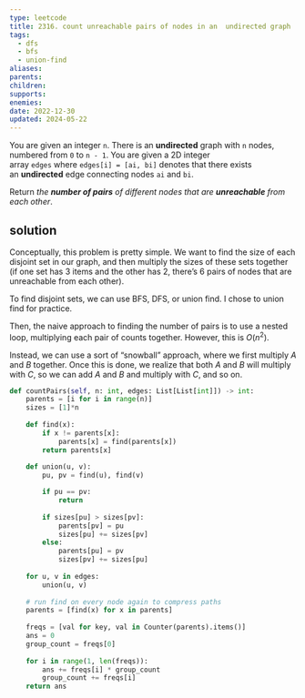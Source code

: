 ```yaml
---
type: leetcode
title: 2316. count unreachable pairs of nodes in an  undirected graph
tags:
  - dfs
  - bfs
  - union-find
aliases: 
parents: 
children: 
supports: 
enemies: 
date: 2022-12-30
updated: 2024-05-22
---
```


You are given an integer `n`. There is an **undirected** graph with `n` nodes, numbered from `0` to `n - 1`. You are given a 2D integer array `edges` where `edges[i] = [ai, bi]` denotes that there exists an **undirected** edge connecting nodes `ai` and `bi`.

Return _the **number of pairs** of different nodes that are **unreachable** from each other_.

## solution

Conceptually, this problem is pretty simple. We want to find the size of each disjoint set in our graph, and then multiply the sizes of these sets together (if one set has 3 items and the other has 2, there’s 6 pairs of nodes that are unreachable from each other).

To find disjoint sets, we can use BFS, DFS, or union find. I chose to union find for practice.

Then, the naive approach to finding the number of pairs is to use a nested loop, multiplying each pair of counts together. However, this is $O(n^2)$.

Instead, we can use a sort of “snowball” approach, where we first multiply $A$ and $B$ together. Once this is done, we realize that both $A$ and $B$ will multiply with $C$, so we can add $A$ and $B$ and multiply with $C$, and so on.

```python
def countPairs(self, n: int, edges: List[List[int]]) -> int:
	parents = [i for i in range(n)]
	sizes = [1]*n
	  
	def find(x):
		if x != parents[x]:
			parents[x] = find(parents[x])
		return parents[x]
	  
	def union(u, v):
		pu, pv = find(u), find(v)

		if pu == pv:
			return
	  
		if sizes[pu] > sizes[pv]:
			parents[pv] = pu
			sizes[pu] += sizes[pv]
		else:
			parents[pu] = pv
			sizes[pv] += sizes[pu]
	  
	for u, v in edges:
		union(u, v)
	  
	# run find on every node again to compress paths
	parents = [find(x) for x in parents]
	  
	freqs = [val for key, val in Counter(parents).items()]
	ans = 0
	group_count = freqs[0]
	  
	for i in range(1, len(freqs)):
		ans += freqs[i] * group_count
		group_count += freqs[i]
	return ans
```
